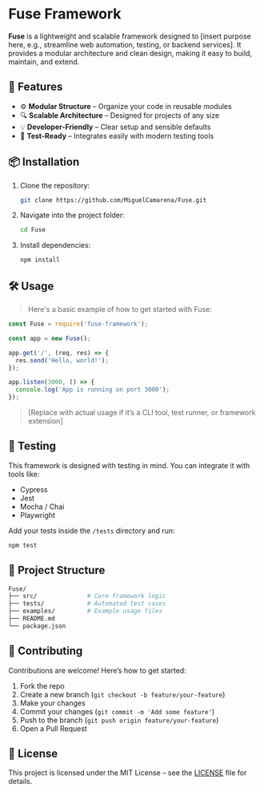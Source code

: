 # Fuse Framework

**Fuse** is a lightweight and scalable framework designed to [insert purpose here, e.g., streamline web automation, testing, or backend services]. It provides a modular architecture and clean design, making it easy to build, maintain, and extend.

## 🚀 Features

- ⚙️ **Modular Structure** – Organize your code in reusable modules
- 🔍 **Scalable Architecture** – Designed for projects of any size
- 💡 **Developer-Friendly** – Clear setup and sensible defaults
- 🧪 **Test-Ready** – Integrates easily with modern testing tools

## 📦 Installation

1. Clone the repository:

   ```bash
   git clone https://github.com/MiguelCamarena/Fuse.git
   ```

2. Navigate into the project folder:

   ```bash
   cd Fuse
   ```

3. Install dependencies:

   ```bash
   npm install
   ```

## 🛠 Usage

> Here's a basic example of how to get started with Fuse:

```js
const Fuse = require('fuse-framework');

const app = new Fuse();

app.get('/', (req, res) => {
  res.send('Hello, world!');
});

app.listen(3000, () => {
  console.log('App is running on port 3000');
});
```

> [Replace with actual usage if it’s a CLI tool, test runner, or framework extension]

## 🧪 Testing

This framework is designed with testing in mind. You can integrate it with tools like:
- Cypress
- Jest
- Mocha / Chai
- Playwright

Add your tests inside the `/tests` directory and run:

```bash
npm test
```

## 📂 Project Structure

```bash
Fuse/
├── src/              # Core framework logic
├── tests/            # Automated test cases
├── examples/         # Example usage files
├── README.md
└── package.json
```

## 🤝 Contributing

Contributions are welcome! Here’s how to get started:

1. Fork the repo
2. Create a new branch (`git checkout -b feature/your-feature`)
3. Make your changes
4. Commit your changes (`git commit -m 'Add some feature'`)
5. Push to the branch (`git push origin feature/your-feature`)
6. Open a Pull Request

## 📄 License

This project is licensed under the MIT License – see the [LICENSE](LICENSE) file for details.

